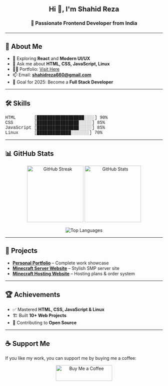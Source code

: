 <h2 align="center" style="font-size: 22px;">Hi 👋, I'm Shahid Reza</h2>
<h4 align="center" style="font-size: 16px;">🚀 Passionate Frontend Developer from India</h4>

---

## 🧠 About Me
- 🌱 Exploring **React** and **Modern UI/UX**  
- 💬 Ask me about **HTML, CSS, JavaScript, Linux**  
- 👨‍💻 Portfolio: [Visit Here](https://shahid-portfolioo.netlify.app/)  
- 📫 Email: **shahidreza660@gmail.com**  
- 🎯 Goal for 2025: Become a **Full Stack Developer**

---

## 🛠️ Skills

<pre style="font-family: 'Courier New', monospace; font-size:14px;">
HTML       [██████████████████░░░░] 90%
CSS        [████████████████░░░░░] 85%
JavaScript [████████████████░░░░░] 85%
Linux      [█████████████░░░░░░░] 70%
</pre>


---

## 📊 GitHub Stats

<p align="center">
  <img src="https://github-readme-streak-stats.herokuapp.com/?user=shahidreza5542&" alt="GitHub Streak" height="180"/>
  <img src="https://github-readme-stats.vercel.app/api?username=shahidreza5542&show_icons=true&locale=en" alt="GitHub Stats" height="180"/>
</p>
<p align="center">
  <img src="https://github-readme-stats.vercel.app/api/top-langs?username=shahidreza5542&show_icons=true&locale=en&layout=compact" alt="Top Languages" />
</p>


---

## 📂 Projects
- [**Personal Portfolio**](https://shahid-portfolioo.netlify.app/) – Complete work showcase  
- [**Minecraft Server Website**](https://legend-network.netlify.app/) – Stylish SMP server site  
- [**Minecraft Hosting Website**](https://unrivaled-kitten-654b6c.netlify.app/) – Hosting plans & order system  

---

## 🏆 Achievements
- ✅ Mastered **HTML, CSS, JavaScript & Linux**  
- 🏗 Built **10+ Web Projects**  
- 🎯 Contributing to **Open Source**

---

## ☕ Support Me
If you like my work, you can support me by buying me a coffee:

<p align="center">
  <a href="https://buymeacoffee.com/shahidreza" target="_blank">
    <img src="https://cdn.buymeacoffee.com/buttons/v2/default-yellow.png" alt="Buy Me a Coffee" style="height: 50px !important;width: 180px !important;" >
  </a>
</p>
